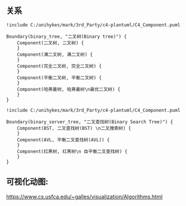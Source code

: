 

## 关系
```plantuml
!include C:/unihykes/mark/3rd_Party/c4-plantuml/C4_Component.puml

Boundary(binary_tree, "二叉树(Binary tree)") {
    Component(二叉树, 二叉树) {
    }
    Component(满二叉树, 满二叉树) {
    }
    Component(完全二叉树, 完全二叉树) {
    }
    Component(平衡二叉树, 平衡二叉树) {
    }
    Component(哈弗曼树, 哈弗曼树\n最优二叉树) {
    }
}

```

```plantuml
!include C:/unihykes/mark/3rd_Party/c4-plantuml/C4_Component.puml

Boundary(binary_server_tree, "二叉查找树(Binary Search Tree)") {
    Component(BST, 二叉查找树(BST) \n二叉搜索树) {    
    }
    Component(AVL, 平衡二叉查找树(AVL)) {
    }
    Component(红黑树, 红黑树\n 自平衡二叉查找树) {
    }
}
```


## 可视化动图:
https://www.cs.usfca.edu/~galles/visualization/Algorithms.html


